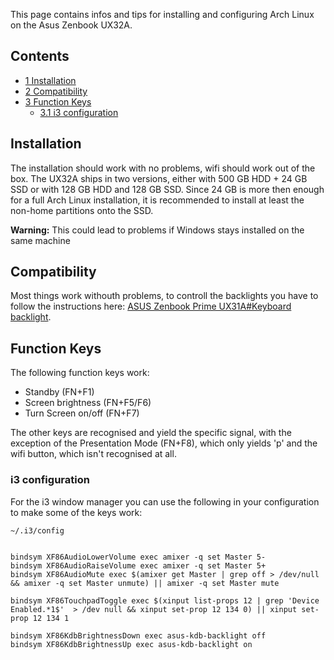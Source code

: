 This page contains infos and tips for installing and configuring Arch Linux on the Asus Zenbook UX32A.

## Contents

*   [1 Installation](#Installation)
*   [2 Compatibility](#Compatibility)
*   [3 Function Keys](#Function_Keys)
    *   [3.1 i3 configuration](#i3_configuration)

## Installation

The installation should work with no problems, wifi should work out of the box. The UX32A ships in two versions, either with 500 GB HDD + 24 GB SSD or with 128 GB HDD and 128 GB SSD. Since 24 GB is more then enough for a full Arch Linux installation, it is recommended to install at least the non-home partitions onto the SSD.

**Warning:** This could lead to problems if Windows stays installed on the same machine

## Compatibility

Most things work withouth problems, to controll the backlights you have to follow the instructions here: [ASUS Zenbook Prime UX31A#Keyboard backlight](/index.php/ASUS_Zenbook_Prime_UX31A#Keyboard_backlight "ASUS Zenbook Prime UX31A").

## Function Keys

The following function keys work:

*   Standby (FN+F1)
*   Screen brightness (FN+F5/F6)
*   Turn Screen on/off (FN+F7)

The other keys are recognised and yield the specific signal, with the exception of the Presentation Mode (FN+F8), which only yields 'p' and the wifi button, which isn't recognised at all.

### i3 configuration

For the i3 window manager you can use the following in your configuration to make some of the keys work:

 `~/.i3/config` 

```

bindsym XF86AudioLowerVolume exec amixer -q set Master 5-
bindsym XF86AudioRaiseVolume exec amixer -q set Master 5+
bindsym XF86AudioMute exec $(amixer get Master | grep off > /dev/null && amixer -q set Master unmute) || amixer -q set Master mute

bindsym XF86TouchpadToggle exec $(xinput list-props 12 | grep 'Device Enabled.*1$'  > /dev null && xinput set-prop 12 134 0) || xinput set-prop 12 134 1

bindsym XF86KdbBrightnessDown exec asus-kdb-backlight off
bindsym XF86KdbBrightnessUp exec asus-kdb-backlight on

```
